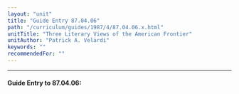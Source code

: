 ```yaml
---
layout: "unit"
title: "Guide Entry 87.04.06"
path: "/curriculum/guides/1987/4/87.04.06.x.html"
unitTitle: "Three Literary Views of the American Frontier"
unitAuthor: "Patrick A. Velardi"
keywords: ""
recommendedFor: ""
---
```

<body>
<hr/>
<h4>
Guide Entry to 87.04.06:
</h4>
</body>